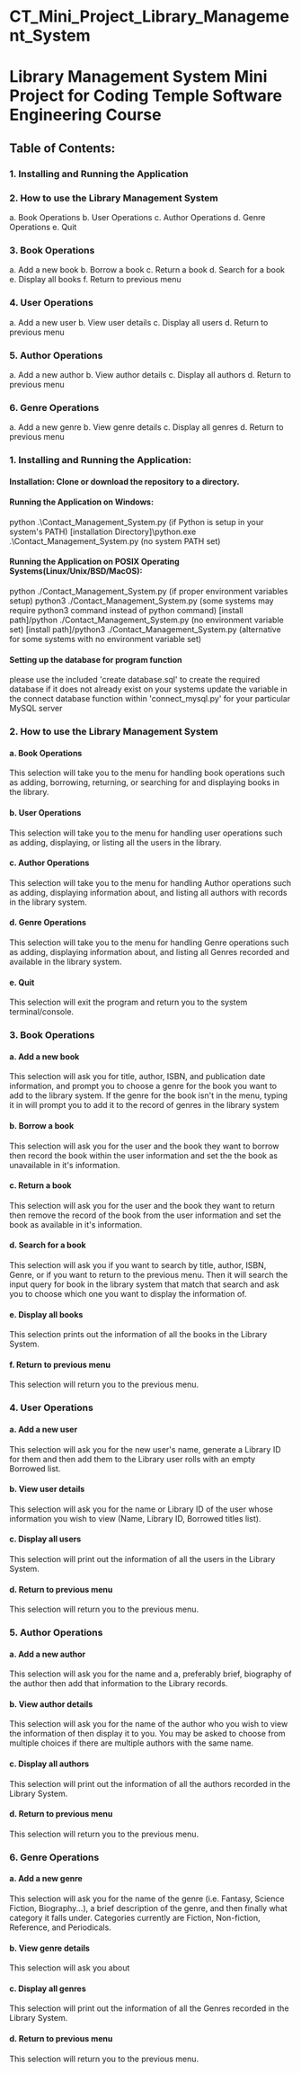 # CT_Mini_Project_Library_Management_System
Library Management System Mini Project for Coding Temple Software Engineering Course
====================================================================================

Table of Contents:
------------------
###	1. Installing and Running the Application
###	2. How to use the Library Management System
a. Book Operations
b. User Operations
c. Author Operations
d. Genre Operations
e. Quit
### 3. Book Operations
a. Add a new book
b. Borrow a book
c. Return a book
d. Search for a book
e. Display all books
f. Return to previous menu
### 4. User Operations
a. Add a new user
b. View user details
c. Display all users
d. Return to previous menu
### 5. Author Operations
a. Add a new author
b. View author details
c. Display all authors
d. Return to previous menu
### 6. Genre Operations
a. Add a new genre
b. View genre details
c. Display all genres
d. Return to previous menu

### 1. Installing and Running the Application:
####	Installation: Clone or download the repository to a directory.

####	Running the Application on Windows:
python .\Contact_Management_System.py (if Python is setup in your system's PATH)
[installation Directory]\python.exe .\Contact_Management_System.py (no system PATH set)

####	Running the Application on POSIX Operating Systems(Linux/Unix/BSD/MacOS):
python ./Contact_Management_System.py (if proper environment variables setup)
python3 ./Contact_Management_System.py (some systems may require python3 command instead of python command)
[install path]/python ./Contact_Management_System.py (no environment variable set)
[install path]/python3 ./Contact_Management_System.py (alternative for some systems with no environment variable set)

####	Setting up the database for program function
please use the included 'create database.sql' to create the required database if it does not already exist on your systems
update the variable in the connect database function within 'connect_mysql.py' for your particular MySQL server

	

### 2. How to use the Library Management System
####		a. Book Operations
This selection will take you to the menu for handling book operations such as adding, borrowing, returning, or searching for and displaying books in the library.
####		b. User Operations
This selection will take you to the menu for handling user operations such as adding, displaying, or listing all the users in the library.
####   		c. Author Operations
This selection will take you to the menu for handling Author operations such as adding, displaying information about, and listing all authors with records in the library system.
####		d. Genre Operations
This selection will take you to the menu for handling Genre operations such as adding, displaying information about, and listing all Genres recorded and available in the library system.
####		e. Quit
This selection will exit the program and return you to the system terminal/console.
### 3. Book Operations
####		a. Add a new book
This selection will ask you for title, author, ISBN, and publication date information, and prompt you to choose a genre for the book you want to add to the library system. If the genre for the book isn't in the menu, typing it in will prompt you to add it to the record of genres in the library system 
####        	b. Borrow a book
This selection will ask you for the user and the book they want to borrow then record the book within the user information and set the the book as unavailable in it's information.
####        	c. Return a book
This selection will ask you for the user and the book they want to return then remove the record of the book from the user information and set the book as available in it's information.
####        	d. Search for a book
This selection will ask you if you want to search by title, author, ISBN, Genre, or if you want to return to the previous menu. Then it will search the input query for book in the library system that match that search and ask you to choose which one you want to display the information of.
####        	e. Display all books
This selection prints out the information of all the books in the Library System.
####		f. Return to previous menu
This selection will return you to the previous menu.
### 4. User Operations
####		a. Add a new user
This selection will ask you for the new user's name, generate a Library ID for them and then add them to the Library user rolls with an empty Borrowed list.
####		b. View user details
This selection will ask you for the name or Library ID of the user whose information you wish to view (Name, Library ID, Borrowed titles list).
####    	c. Display all users
This selection will print out the information of all the users in the Library System.
####		d. Return to previous menu
This selection will return you to the previous menu.
### 5. Author Operations
####		a. Add a new author
This selection will ask you for the name and a, preferably brief, biography of the author then add that information to the Library records.
####    	b. View author details
This selection will ask you for the name of the author who you wish to view the information of then display it to you. You may be asked to choose from multiple choices if there are multiple authors with the same name.
####    	c. Display all authors
This selection will print out the information of all the authors recorded in the Library System.
####		d. Return to previous menu
This selection will return you to the previous menu.
###	6. Genre Operations
####    	a. Add a new genre
This selection will ask you for the name of the genre (i.e. Fantasy, Science Fiction, Biography...), a brief description of the genre, and then finally what category it falls under. Categories currently are Fiction, Non-fiction, Reference, and Periodicals.
####    	b. View genre details
This selection will ask you about 
####    	c. Display all genres
This selection will print out the information of all the Genres recorded in the Library System.
####		d. Return to previous menu
This selection will return you to the previous menu.